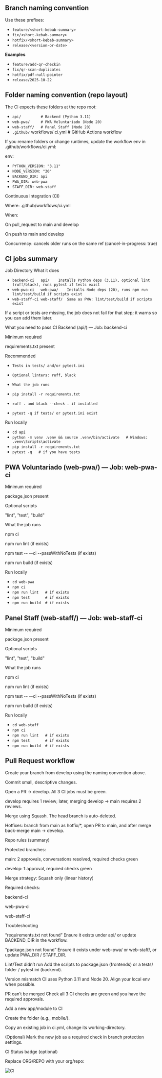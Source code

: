 ## Branch naming convention

Use these prefixes:

- `feature/<short-kebab-summary>`
- `fix/<short-kebab-summary>`
- `hotfix/<short-kebab-summary>`
- `release/<version-or-date>`

**Examples**
- `feature/add-qr-checkin`
- `fix/qr-scan-duplicates`
- `hotfix/pdf-null-pointer`
- `release/2025-10-22`

## Folder naming convention (repo layout)

The CI expects these folders at the repo root:

- `api/         # Backend (Python 3.11)`
- `web-pwa/     # PWA Voluntariado (Node 20)`
- `web-staff/   # Panel Staff (Node 20)`
- `.github/`
  workflows/
    ci.yml   # GitHub Actions workflow


If you rename folders or change runtimes, update the workflow env in .github/workflows/ci.yml:

env:
  - `PYTHON_VERSION: "3.11"`
  - `NODE_VERSION: "20"`
  - `BACKEND_DIR: api`
  - `PWA_DIR: web-pwa`
  - `STAFF_DIR: web-staff`

Continuous Integration (CI)

Where: .github/workflows/ci.yml

When:

On pull_request to main and develop

On push to main and develop

Concurrency: cancels older runs on the same ref (cancel-in-progress: true)

## CI jobs summary
Job	Directory	What it does
- `backend-ci	api/	Installs Python deps (3.11), optional lint (ruff/black), runs pytest if tests exist`
- `web-pwa-ci	web-pwa/	Installs Node deps (20), runs npm run lint/test/build if scripts exist`
- `web-staff-ci	web-staff/	Same as PWA: lint/test/build if scripts exist`

If a script or tests are missing, the job does not fail for that step; it warns so you can add them later.

What you need to pass CI
Backend (api/) — Job: backend-ci

Minimum required

requirements.txt present

Recommended

- `Tests in tests/ and/or pytest.ini`

- `Optional linters: ruff, black`

- `What the job runs`

- `pip install -r requirements.txt`

- `ruff . and black --check . if installed`

- `pytest -q if tests/ or pytest.ini exist`

Run locally

- `cd api`
- `python -m venv .venv && source .venv/bin/activate   # Windows: .venv\Scripts\activate`
- `pip install -r requirements.txt`
- `pytest -q   # if you have tests`

## PWA Voluntariado (web-pwa/) — Job: web-pwa-ci

Minimum required

package.json present

Optional scripts

"lint", "test", "build"

What the job runs

npm ci

npm run lint (if exists)

npm test -- --ci --passWithNoTests (if exists)

npm run build (if exists)

Run locally

- `cd web-pwa`
- `npm ci`
- `npm run lint   # if exists`
- `npm test       # if exists`
- `npm run build  # if exists`

## Panel Staff (web-staff/) — Job: web-staff-ci

Minimum required

package.json present

Optional scripts

"lint", "test", "build"

What the job runs

npm ci

npm run lint (if exists)

npm test -- --ci --passWithNoTests (if exists)

npm run build (if exists)

Run locally

- `cd web-staff`
- `npm ci`
- `npm run lint   # if exists`
- `npm test       # if exists`
- `npm run build  # if exists`

## Pull Request workflow

Create your branch from develop using the naming convention above.

Commit small, descriptive changes.

Open a PR → develop. All 3 CI jobs must be green.

develop requires 1 review; later, merging develop → main requires 2 reviews.

Merge using Squash. The head branch is auto-deleted.

Hotfixes: branch from main as hotfix/*, open PR to main, and after merge back-merge main → develop.

Repo rules (summary)

Protected branches:

main: 2 approvals, conversations resolved, required checks green

develop: 1 approval, required checks green

Merge strategy: Squash only (linear history)

Required checks:

backend-ci

web-pwa-ci

web-staff-ci

Troubleshooting

“requirements.txt not found”
Ensure it exists under api/ or update BACKEND_DIR in the workflow.

“package.json not found”
Ensure it exists under web-pwa/ or web-staff/, or update PWA_DIR / STAFF_DIR.

Lint/Test didn’t run
Add the scripts to package.json (frontends) or a tests/ folder / pytest.ini (backend).

Version mismatch
CI uses Python 3.11 and Node 20. Align your local env when possible.

PR can’t be merged
Check all 3 CI checks are green and you have the required approvals.

Add a new app/module to CI

Create the folder (e.g., mobile/).

Copy an existing job in ci.yml, change its working-directory.

(Optional) Mark the new job as a required check in branch protection settings.

CI Status badge (optional)

Replace ORG/REPO with your org/repo:

![CI](https://github.com/ORG/REPO/actions/workflows/ci.yml/badge.svg)

